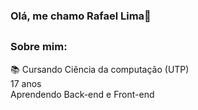 ### Olá, me chamo Rafael Lima👋

## <h3>Sobre mim:</h3>
📚 Cursando Ciência da computação (UTP) <br>
    17 anos <br>
    Aprendendo Back-end e Front-end <br>


<!--
**rafalimma/rafalimma** is a ✨ _special_ ✨ repository because its `README.md` (this file) appears on your GitHub profile.

Here are some ideas to get you started:

- 🔭 Cursando Ciência da Computação [UTP]
- 🌱 I’m currently learning ...
- 👯 I’m looking to collaborate on ...
- 🤔 I’m looking for help with ...
- 💬 Ask me about ...
- 📫 How to reach me: ...
- 😄 Pronouns: ...
- ⚡ Fun fact: ...
-->
